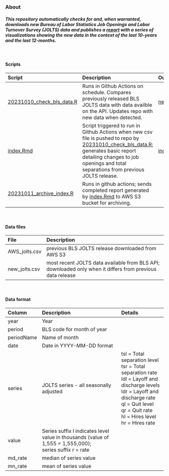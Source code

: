 ### **About**


##### This repository automatically checks for and, when warranted, downloads new Bureau of Labor Statistics Job Openings and Labor Turnover Survey (JOLTS) data and publishes a [report](https://tedschurter.github.io/jolts_gha/) with a series of visualizations showing the new data in the context of the last 10-years and the last 12-months. 

<br>

#### **Scripts**

**Script** | **Description** | **Output** 
:---|:---|:---|
[20231010_check_bls_data.R](https://github.com/tedschurter/bls_jolts/blob/main/scripts/20231010_check_bls_data.R)| Runs in Github Actions on schedule. Compares previously released BLS JOLTS data with data availble on the API. Updates repo with new data when detected. |[new_jolts.csv](https://github.com/tedschurter/bls_jolts/blob/main/clean_data/new_jolts.csv)|
[index.Rmd](https://github.com/tedschurter/bls_jolts/blob/main/docs/index.Rmd) |Script triggered to run in Github Actions when new csv file is pushed to repo by [20231010_check_bls_data.R](https://github.com/tedschurter/bls_jolts/blob/main/scripts/20231010_check_bls_data.R); generates basic report detailing changes to job openings and total separations from previous JOLTS release.   |[index.html](https://github.com/tedschurter/bls_jolts/blob/main/docs/index.html)|
[20231011_archive_index.R](https://github.com/tedschurter/bls_jolts/blob/main/scripts/20231011_archive_index.R)|Runs in github actions; sends completed report generated by [index.Rmd](https://github.com/tedschurter/bls_jolts/blob/main/docs/index.Rmd) to AWS S3 bucket for archiving.|

<br>

#### **Data files**

**File** | **Description** |
:---|:---|
AWS_jolts.csv| previous BLS JOLTS release downloaded from AWS S3|
new_jolts.csv| most recent JOLTS data available from BLS API; downloaded only when it differs from previous data release |

<br>

#### **Data format**


**Column** | **Description** | **Details** 
:---|:---|:---|
year| Year|
period|BLS code for month of year|
periodName| Name of month|
date|Date in YYYY-MM-DD format|
series|JOLTS series - all seasonally adjusted | tsl = Total separation level  <br> tsr = Total separation rate <br> ldl = Layoff and discharge levels <br> ldr = Layoff and discharge rate <br> ql = Quit level <br> qr = Quit rate <br> hl = Hires level <br> hr = Hires rate |
value | Series suffix l indicates level value in thousands (value of 1,555 = 1,555,000); <br> series suffix r = rate |
md_rate | median of series value
mn_rate | mean of series value






